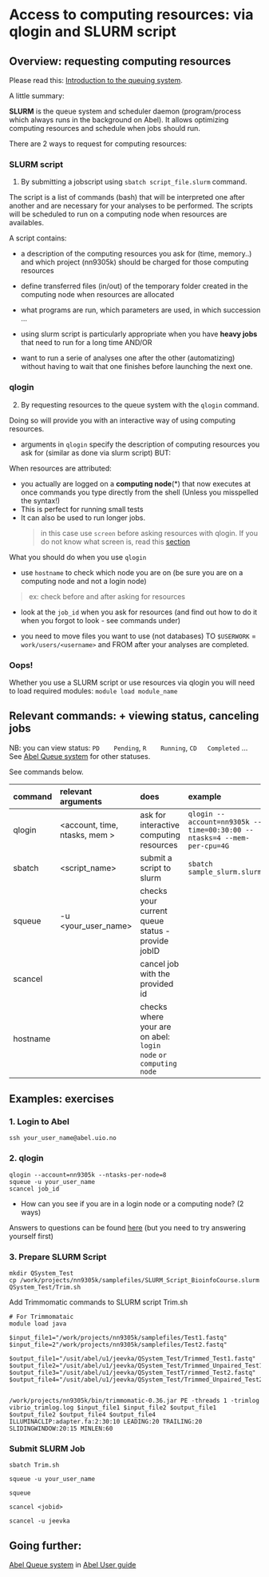 # Access to computing resources: via qlogin and SLURM script

## Overview: requesting computing resources

Please read this: [Introduction to the queuing system](https://www.uio.no/english/services/it/research/events/2018b/abel_intro_march2018.pdf). 

A little summary:

 **SLURM** is the queue system and scheduler daemon (program/process which always runs in the background on Abel). It allows optimizing computing resources and schedule when jobs should run.

There are 2 ways to request for computing resources:

### SLURM script

1. By submitting a jobscript using `sbatch script_file.slurm` command.

The script is a list of commands (bash) that will be interpreted one after another and are necessary for your analyses to be performed.
The scripts will be scheduled to run on a computing node when resources are availables.

A script contains:
  - a description of the computing resources you ask for (time, memory..) and which project (nn9305k) should be charged for those computing resources
  - define transferred files (in/out) of the temporary folder created in the computing node when resources are allocated
  - what programs are run, which parameters are used, in which succession ...

- using slurm script is particularly appropriate when you have **heavy jobs** that need to run for a long time AND/OR
- want to run a serie of analyses one after the other (automatizing) without having to wait that one finishes before launching the next one.

### qlogin

2. By requesting resources to the queue system with the `qlogin` command. 

Doing so will provide you with an interactive way of using computing resources.

  - arguments in `qlogin` specify the description of computing resources you ask for (similar as done via slurm script) BUT:

When resources are attributed:
 - you actually are logged on a **computing node**(*) that now executes at once commands you type directly from the shell (Unless you misspelled the syntax!)
 - This is perfect for running small tests
 - It can also be used to run longer jobs.
   > in this case use `screen` before asking resources with qlogin. If you do not know what screen is, read this [section](techstuff.md#using-screen)

What you should do when you use `qlogin`
- use `hostname` to check which node you are on (be sure you are on a computing node and not a login node)
 > ex: check before and after asking for resources
- look at the `job_id` when you ask for resources (and find out how to do it when you forgot to look - see commands under)

- you need to move files you want to use (not databases) TO `$USERWORK` = `work/users/<username>` and FROM after your analyses are completed.

### Oops!
Whether you use a SLURM script or use resources via qlogin you will need to load required modules:
`module load module_name`

## Relevant commands: + viewing status, canceling jobs 

NB: you can view status: `PD	Pending`, `R	Running`, `CD	Completed` ... See [Abel Queue system] for other statuses.

See commands below.

| command     | relevant arguments            | does                    | example                       |
|:------------|:------------------------------|:------------------------|:------------------------------|
|qlogin       | <account, time, ntasks, mem > |ask for interactive computing resources | `qlogin --account=nn9305k --time=00:30:00 --ntasks=4 --mem-per-cpu=4G` |
|sbatch       | <script_name>                 |submit a script to slurm | `sbatch sample_slurm.slurm` | |
|squeue       |-u <your_user_name>            |checks your current queue status  - provide jobID | |
|scancel      |<jobid >                       |cancel job with the provided id  | |
|hostname     |                               |checks where your are on abel: `login node` `or computing node` | |


## Examples: exercises
### 1. Login to Abel 
```
ssh your_user_name@abel.uio.no
```

### 2. qlogin 
```
qlogin --account=nn9305k --ntasks-per-node=8
squeue -u your_user_name
scancel job_id
```
* How can you see if you are in a login node or a computing node? (2 ways)

Answers to questions can be found [here](Quiz_answers.md#access-to-computing-resources) (but you need to try answering yourself first)

### 3. Prepare SLURM Script
```
mkdir QSystem_Test
cp /work/projects/nn9305k/samplefiles/SLURM_Script_BioinfoCourse.slurm QSystem_Test/Trim.sh
```
Add Trimmomatic commands to SLURM script Trim.sh

``` 
# For Trimmomataic
module load java

$input_file1="/work/projects/nn9305k/samplefiles/Test1.fastq"
$input_file=2"/work/projects/nn9305k/samplefiles/Test2.fastq"

$output_file1="/usit/abel/u1/jeevka/QSystem_Test/Trimmed_Test1.fastq"
$output_file2="/usit/abel/u1/jeevka/QSystem_Test/Trimmed_Unpaired_Test1.fastq"
$output_file3="/usit/abel/u1/jeevka/QSystem_TestT/rimmed_Test2.fastq"
$output_file4="/usit/abel/u1/jeevka/QSystem_Test/Trimmed_Unpaired_Test2.fastq"


/work/projects/nn9305k/bin/trimmomatic-0.36.jar PE -threads 1 -trimlog vibrio_trimlog.log $input_file1 $input_file2 $output_file1 $output_file2 $output_file4 $output_file4 ILLUMINACLIP:adapter.fa:2:30:10 LEADING:20 TRAILING:20 SLIDINGWINDOW:20:15 MINLEN:60
```

### Submit SLURM Job
```
sbatch Trim.sh

squeue -u your_user_name

squeue 

scancel <jobid>

scancel -u jeevka 
```

## Going further:

[Abel Queue system]
in [Abel User guide](https://www.uio.no/english/services/it/research/hpc/abel/help/user-guide/)

[Slurm documentation]:(https://slurm.schedmd.com/)

[Abel Queue system]:https://www.uio.no/english/services/it/research/hpc/abel/help/user-guide/queue-system.html
